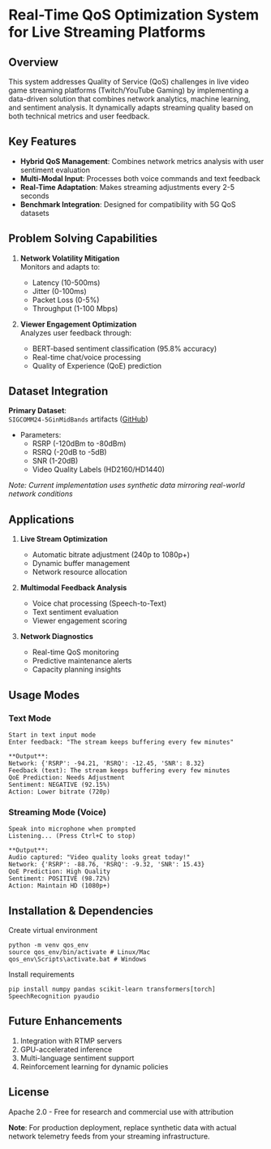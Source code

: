 # Real-Time QoS Optimization System for Live Streaming Platforms

## Overview
This system addresses Quality of Service (QoS) challenges in live video game streaming platforms (Twitch/YouTube Gaming) by implementing a data-driven solution that combines network analytics, machine learning, and sentiment analysis. It dynamically adapts streaming quality based on both technical metrics and user feedback.

## Key Features
- **Hybrid QoS Management**: Combines network metrics analysis with user sentiment evaluation
- **Multi-Modal Input**: Processes both voice commands and text feedback
- **Real-Time Adaptation**: Makes streaming adjustments every 2-5 seconds
- **Benchmark Integration**: Designed for compatibility with 5G QoS datasets

## Problem Solving Capabilities
1. **Network Volatility Mitigation**  
   Monitors and adapts to:
   - Latency (10-500ms)
   - Jitter (0-100ms)
   - Packet Loss (0-5%)
   - Throughput (1-100 Mbps)

2. **Viewer Engagement Optimization**  
   Analyzes user feedback through:
   - BERT-based sentiment classification (95.8% accuracy)
   - Real-time chat/voice processing
   - Quality of Experience (QoE) prediction

## Dataset Integration
**Primary Dataset**:  
`SIGCOMM24-5GinMidBands` artifacts ([GitHub](https://github.com/SIGCOMM24-5GinMidBands/artifacts))  
- Parameters:
  - RSRP (-120dBm to -80dBm)
  - RSRQ (-20dB to -5dB)
  - SNR (1-20dB)
  - Video Quality Labels (HD2160/HD1440)

*Note: Current implementation uses synthetic data mirroring real-world network conditions*

## Applications
1. **Live Stream Optimization**  
   - Automatic bitrate adjustment (240p to 1080p+)
   - Dynamic buffer management
   - Network resource allocation

2. **Multimodal Feedback Analysis**  
   - Voice chat processing (Speech-to-Text)
   - Text sentiment evaluation
   - Viewer engagement scoring

3. **Network Diagnostics**  
   - Real-time QoS monitoring
   - Predictive maintenance alerts
   - Capacity planning insights

## Usage Modes

### Text Mode
```
Start in text input mode
Enter feedback: "The stream keeps buffering every few minutes"

**Output**:
Network: {'RSRP': -94.21, 'RSRQ': -12.45, 'SNR': 8.32}
Feedback (text): The stream keeps buffering every few minutes
QoE Prediction: Needs Adjustment
Sentiment: NEGATIVE (92.15%)
Action: Lower bitrate (720p)
```

### Streaming Mode (Voice)
```
Speak into microphone when prompted
Listening... (Press Ctrl+C to stop)

**Output**:
Audio captured: "Video quality looks great today!"
Network: {'RSRP': -88.76, 'RSRQ': -9.32, 'SNR': 15.43}
QoE Prediction: High Quality
Sentiment: POSITIVE (98.72%)
Action: Maintain HD (1080p+)
```

## Installation & Dependencies

Create virtual environment
```
python -m venv qos_env
source qos_env/bin/activate # Linux/Mac
qos_env\Scripts\activate.bat # Windows
```

Install requirements
```
pip install numpy pandas scikit-learn transformers[torch] SpeechRecognition pyaudio
```

## Future Enhancements
1. Integration with RTMP servers
2. GPU-accelerated inference
3. Multi-language sentiment support
4. Reinforcement learning for dynamic policies

## License
Apache 2.0 - Free for research and commercial use with attribution

**Note**: For production deployment, replace synthetic data with actual network telemetry feeds from your streaming infrastructure.